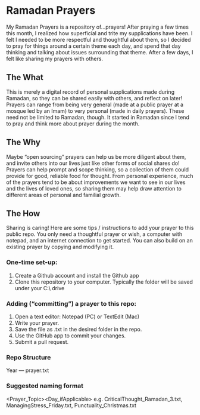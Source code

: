# Ramadan Prayers

My Ramadan Prayers is a repository of…prayers! After praying a few times this month, I realized how superficial and trite my supplications have been. I felt I needed to be more respectful and thoughtful about them, so I decided to pray for things around a certain theme each day, and spend that day thinking and talking about issues surrounding that theme. After a few days, I felt like sharing my prayers with others. 

## The What ##
This is merely a digital record of personal supplications made during Ramadan, so they can be shared easily with others, and reflect on later! Prayers can range from being very general (made at a public prayer at a mosque led by an Imam) to very personal (made in daily prayers). These need not be limited to Ramadan, though. It started in Ramadan since I tend to pray and think more about prayer during the month. 

## The Why ##
Maybe “open sourcing” prayers can help us be more diligent about them, and invite others into our lives just like other forms of social shares do! Prayers can help prompt and scope thinking, so a collection of them could provide for good, reliable food for thought. From personal experience, much of the prayers tend to be about improvements we want to see in our lives and the lives of loved ones, so sharing them may help draw attention to different areas of personal and familial growth. 

## The How ##
Sharing is caring! Here are some tips / instructions to add your prayer to this public repo. You only need a thoughtful prayer or wish, a computer with notepad, and an internet connection to get started. You can also build on an existing prayer by copying and modifying it. 

### One-time set-up: ###

1. Create a Github account and install the Github app
2. Clone this repository to your computer. Typically the folder will be saved under your C:\ drive

### Adding (“committing”) a prayer to this repo: ###

1. Open a text editor: Notepad (PC) or TextEdit (Mac)
2. Write your prayer.
3. Save the file as .txt in the desired folder in the repo.
4. Use the GitHub app to commit your changes.
5. Submit a pull request. 

### Repo Structure ###
Year 
— prayer.txt

### Suggested naming format ###
<Prayer_Topic>_<Occasion>_<Day_ifApplicable>
e.g. CriticalThought_Ramadan_3.txt, ManagingStress_Friday.txt, Punctuality_Christmas.txt
